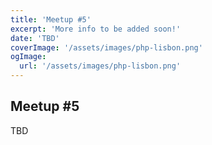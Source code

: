 ```yaml
---
title: 'Meetup #5'
excerpt: 'More info to be added soon!'
date: 'TBD'
coverImage: '/assets/images/php-lisbon.png'
ogImage:
  url: '/assets/images/php-lisbon.png'
---
```


## Meetup #5

TBD
